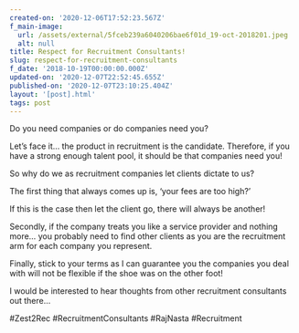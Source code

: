 ```yaml
---
created-on: '2020-12-06T17:52:23.567Z'
f_main-image:
  url: /assets/external/5fceb239a6040206bae6f01d_19-oct-2018201.jpeg
  alt: null
title: Respect for Recruitment Consultants!
slug: respect-for-recruitment-consultants
f_date: '2018-10-19T00:00:00.000Z'
updated-on: '2020-12-07T22:52:45.655Z'
published-on: '2020-12-07T23:10:25.404Z'
layout: '[post].html'
tags: post
---
```


Do you need companies or do companies need you?

Let’s face it… the product in recruitment is the candidate. Therefore, if you have a strong enough talent pool, it should be that companies need you!

So why do we as recruitment companies let clients dictate to us?

The first thing that always comes up is, ‘your fees are too high?’

If this is the case then let the client go, there will always be another!

Secondly, if the company treats you like a service provider and nothing more… you probably need to find other clients as you are the recruitment arm for each company you represent.

Finally, stick to your terms as I can guarantee you the companies you deal with will not be flexible if the shoe was on the other foot!

I would be interested to hear thoughts from other recruitment consultants out there…

#Zest2Rec #RecruitmentConsultants #RajNasta #Recruitment
